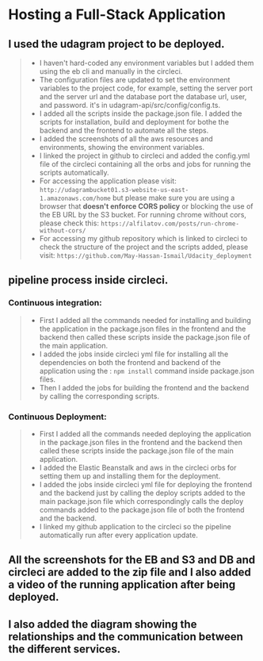 # Hosting a Full-Stack Application

## I used the udagram project to be deployed.
> - I haven't hard-coded any environment variables but I added them using the eb cli and manually in the circleci.
> - The configuration files are updated to set the environment variables to the project code, for example, setting the server port and the server url and the database port the database url, user, and password. it's in udagram-api/src/config/config.ts.
> - I added all the scripts inside the package.json file. I added the scripts for installation, build and deployment for bothe the backend and the frontend to automate all the steps.
> - I added the screenshots of all the aws resources and environments, showing the environment variables.
> - I linked the project in github to circleci and added the config.yml file of the circleci containing all the orbs and jobs for running the scripts automatically.
> - For accessing the application please visit: `http://udagrambucket01.s3-website-us-east-1.amazonaws.com/home` but please make sure you are using a browser that **doesn't enforce CORS policy** or blocking the use of the EB URL by the S3 bucket. For running chrome without cors, please check this: `https://alfilatov.com/posts/run-chrome-without-cors/`
> - For accessing my github repository which is linked to circleci to check the structure of the project and the scripts added, please visit: `https://github.com/May-Hassan-Ismail/Udacity_deployment`

## pipeline process inside circleci.
### Continuous integration:
> - First I added all the commands needed for installing and building the application in the package.json files in the frontend and the backend then called these scripts inside the package.json file of the main application.
> - I added the jobs inside circleci yml file for installing all the dependencies on both the frontend and backend of the application using the : `npm install` command inside package.json files.
> - Then I added the jobs for building the frontend and the backend by calling the corresponding scripts.

### Continuous Deployment:
> - First I added all the commands needed deploying the application in the package.json files in the frontend and the backend then called these scripts inside the package.json file of the main application.
> - I added the Elastic Beanstalk and aws in the circleci orbs for setting them up and installing them for the deployment.
> - I added the jobs inside circleci yml file for deploying the frontend and the backend just by calling the deploy scripts added to the main package.json file which correspondingly calls the deploy commands added to the package.json file of both the frontend and the backend.
> - I linked my github application to the circleci so the pipeline automatically run after every application update.

## All the screenshots for the EB and S3 and DB and circleci are added to the zip file and I also added a video of the running application after being deployed.

## I also added the diagram showing the relationships and the communication between the different services.
